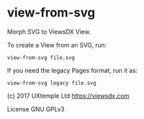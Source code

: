 # view-from-svg

Morph SVG to ViewsDX View.

To create a View from an SVG, run:
```
view-from-svg file.svg
```

If you need the legacy Pages format, run it as:
```
view-from-svg legacy file.svg
```

(c) 2017 UXtemple Ltd
https://viewsdx.com

License GNU GPLv3

